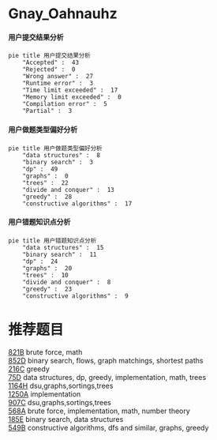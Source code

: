 # Gnay_Oahnauhz

<!-- tabs:start -->



#### **用户提交结果分析**

```mermaid
pie title 用户提交结果分析
    "Accepted" :  43
    "Rejected" :  0
    "Wrong answer" :  27
    "Runtime error" :  3
    "Time limit exceeded" :  17
    "Memory limit exceeded" :  0
    "Compilation error" :  5
    "Partial" :  3
```

#### **用户做题类型偏好分析**

```mermaid
pie title 用户做题类型偏好分析
    "data structures" :  8
    "binary search" :  3
    "dp" :  49
    "graphs" :  0
    "trees" :  22
    "divide and conquer" :  13
    "greedy" :  28
    "constructive algorithms" :  17
```
#### **用户错题知识点分析**

```mermaid
pie title 用户错题知识点分析
    "data structures" :  15
    "binary search" :  11
    "dp" :  24
    "graphs" :  20
    "trees" :  10
    "divide and conquer" :  8
    "greedy" :  23
    "constructive algorithms" :  9
```



<!-- tabs:end -->
# 推荐题目
[821B](https://codeforces.com/contest/821/problem/B)		brute force,
                        math		  
[852D](https://codeforces.com/contest/852/problem/D)		binary search,
                        flows,
                        graph matchings,
                        shortest paths		  
[216C](https://codeforces.com/contest/216/problem/C)		greedy		  
[75D](https://codeforces.com/contest/75/problem/D)		data structures,
                        dp,
                        greedy,
                        implementation,
                        math,
                        trees		  
[1164H](https://codeforces.com/contest/1164/problem/H)		dsu,graphs,sortings,trees		  
[1250A](https://codeforces.com/contest/1250/problem/A)		implementation		  
[907C](https://codeforces.com/contest/907/problem/C)		dsu,graphs,sortings,trees		  
[568A](https://codeforces.com/contest/568/problem/A)		brute force,
                        implementation,
                        math,
                        number theory		  
[185E](https://codeforces.com/contest/185/problem/E)		binary search,
                        data structures		  
[549B](https://codeforces.com/contest/549/problem/B)		constructive algorithms,
                        dfs and similar,
                        graphs,
                        greedy		  
